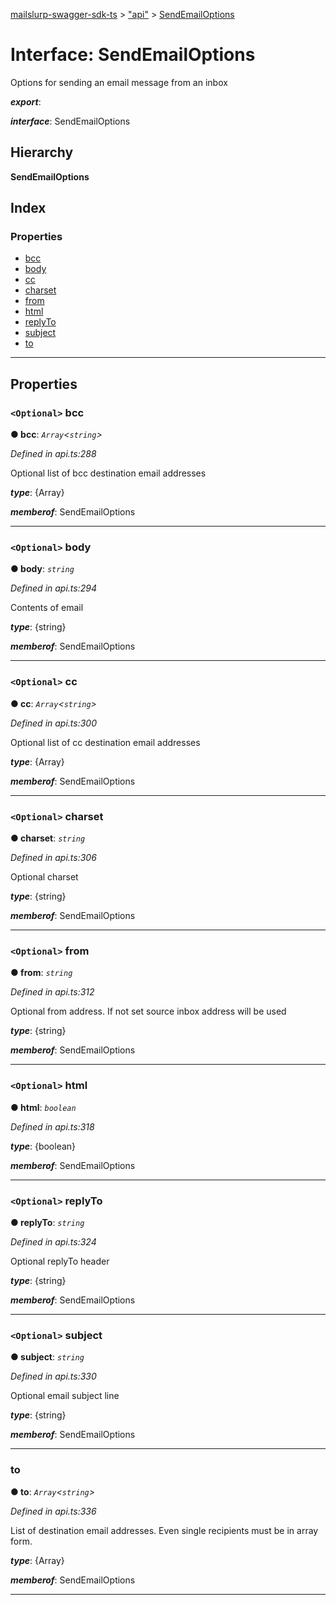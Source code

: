 [mailslurp-swagger-sdk-ts](../README.md) > ["api"](../modules/_api_.md) > [SendEmailOptions](../interfaces/_api_.sendemailoptions.md)

# Interface: SendEmailOptions

Options for sending an email message from an inbox

*__export__*: 

*__interface__*: SendEmailOptions

## Hierarchy

**SendEmailOptions**

## Index

### Properties

* [bcc](_api_.sendemailoptions.md#bcc)
* [body](_api_.sendemailoptions.md#body)
* [cc](_api_.sendemailoptions.md#cc)
* [charset](_api_.sendemailoptions.md#charset)
* [from](_api_.sendemailoptions.md#from)
* [html](_api_.sendemailoptions.md#html)
* [replyTo](_api_.sendemailoptions.md#replyto)
* [subject](_api_.sendemailoptions.md#subject)
* [to](_api_.sendemailoptions.md#to)

---

## Properties

<a id="bcc"></a>

### `<Optional>` bcc

**● bcc**: *`Array`<`string`>*

*Defined in api.ts:288*

Optional list of bcc destination email addresses

*__type__*: {Array}

*__memberof__*: SendEmailOptions

___
<a id="body"></a>

### `<Optional>` body

**● body**: *`string`*

*Defined in api.ts:294*

Contents of email

*__type__*: {string}

*__memberof__*: SendEmailOptions

___
<a id="cc"></a>

### `<Optional>` cc

**● cc**: *`Array`<`string`>*

*Defined in api.ts:300*

Optional list of cc destination email addresses

*__type__*: {Array}

*__memberof__*: SendEmailOptions

___
<a id="charset"></a>

### `<Optional>` charset

**● charset**: *`string`*

*Defined in api.ts:306*

Optional charset

*__type__*: {string}

*__memberof__*: SendEmailOptions

___
<a id="from"></a>

### `<Optional>` from

**● from**: *`string`*

*Defined in api.ts:312*

Optional from address. If not set source inbox address will be used

*__type__*: {string}

*__memberof__*: SendEmailOptions

___
<a id="html"></a>

### `<Optional>` html

**● html**: *`boolean`*

*Defined in api.ts:318*

*__type__*: {boolean}

*__memberof__*: SendEmailOptions

___
<a id="replyto"></a>

### `<Optional>` replyTo

**● replyTo**: *`string`*

*Defined in api.ts:324*

Optional replyTo header

*__type__*: {string}

*__memberof__*: SendEmailOptions

___
<a id="subject"></a>

### `<Optional>` subject

**● subject**: *`string`*

*Defined in api.ts:330*

Optional email subject line

*__type__*: {string}

*__memberof__*: SendEmailOptions

___
<a id="to"></a>

###  to

**● to**: *`Array`<`string`>*

*Defined in api.ts:336*

List of destination email addresses. Even single recipients must be in array form.

*__type__*: {Array}

*__memberof__*: SendEmailOptions

___

